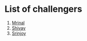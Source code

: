 # List of challengers
1. [Mrinal](https://github.com/mrinal1224)
2. [Shivay](https://github.com/shivaylamba)
3. [Srinjoy](https://github.com/srinjoy-26)
